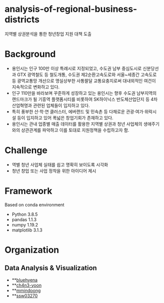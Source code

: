 # analysis-of-regional-business-districts
지역별 상권분석을 통한 청년창업 지원 대책 도출

# Background
* 용인시는 인구 100만 이상 특례시로 지정되었고, 수도권 남부 중심도시로 신분당선과 GTX 광역철도 등 철도개통, 수도권 제2순환고속도로와 서울~세종간 고속도로 등 광역교통망 개선으로 명실상부한 사통팔달 교통요충지로써 대내외적인 여건이 지속적으로 변화하고 있다.
* 인구 110만을 바라보며 꾸준하게 성장하고 있는 용인시는 향후 수도권 남부지역의 랜드마크가 될 기흥역 플랫폼시티를 비롯하여 SK하이닉스 반도체산업단지 등 4차 산업혁명과 관련된 업체들이 입지하고 있다.
* 특히 풍부한 산‧학‧연 클러스터, 에버랜드 및 민속촌 등 다채로운 관광·여가·위락시설 등이 입지하고 있어 폭넓은 창업기회가 존재하고 있다.
* 용인시는 관내 업종별 매출 데이터를 활용한 지역별 상권과 청년 사업체의 생애주기와의 상관관계를 파악하고 이를 토대로 지원정책을 수립하고자 함.

# Challenge
* 역별 청년 사업체 실태를 쉽고 명확히 보이도록 시각화
* 청년 창업 또는 사업 정착을 위한 아이디어 제시

# Framework
Based on conda environment
* Python 3.8.5
* pandas 1.1.3
* numpy 1.19.2
* matplotlib 3.1.3

# Organization
## Data Analysis & Visualization
* **[bluehyena](https://github.com/bluehyena)
* **[ch4n3-yoon](https://github.com/ch4n3-yoon)
* **[mmindoong](https://github.com/https://github.com/mmindoong)
* **[ssw03270](https://github.com/ssw03270)
